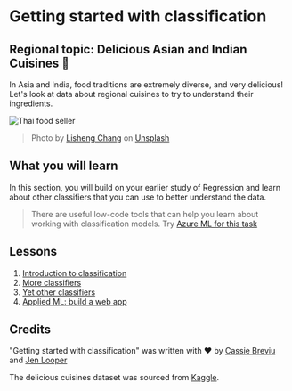 # Getting started with classification

## Regional topic: Delicious Asian and Indian Cuisines 🍜

In Asia and India, food traditions are extremely diverse, and very delicious! Let's look at data about regional cuisines to try to understand their ingredients.

![Thai food seller](./images/thai-food.jpg)
> Photo by <a href="https://unsplash.com/@changlisheng?utm_source=unsplash&utm_medium=referral&utm_content=creditCopyText">Lisheng Chang</a> on <a href="https://unsplash.com/s/photos/asian-food?utm_source=unsplash&utm_medium=referral&utm_content=creditCopyText">Unsplash</a>
  
## What you will learn

In this section, you will build on your earlier study of Regression and learn about other classifiers that you can use to better understand the data.

> There are useful low-code tools that can help you learn about working with classification models. Try [Azure ML for this task](https://docs.microsoft.com/learn/modules/create-classification-model-azure-machine-learning-designer/?WT.mc_id=academic-77952-leestott)

## Lessons

1. [Introduction to classification](1-Introduction/README.md)
2. [More classifiers](2-Classifiers-1/README.md)
3. [Yet other classifiers](3-Classifiers-2/README.md)
4. [Applied ML: build a web app](4-Applied/README.md)

## Credits

"Getting started with classification" was written with ♥️ by [Cassie Breviu](https://www.twitter.com/cassiebreviu) and [Jen Looper](https://www.twitter.com/jenlooper)

The delicious cuisines dataset was sourced from [Kaggle](https://www.kaggle.com/hoandan/asian-and-indian-cuisines).
